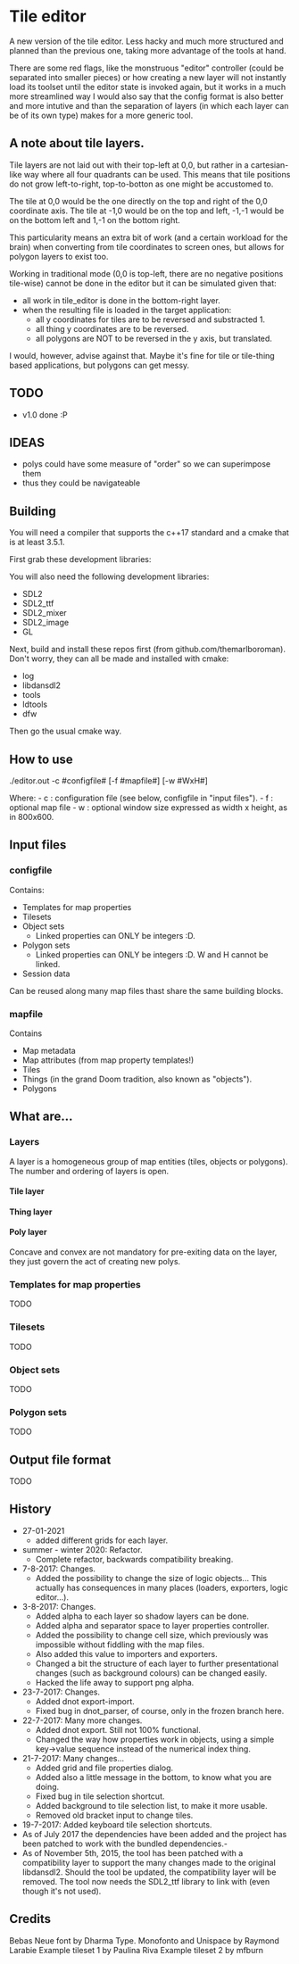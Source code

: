 # Tile editor

A new version of the tile editor. Less hacky and much more structured and planned than the previous one, taking more advantage of the tools at hand.

There are some red flags, like the monstruous "editor" controller (could be separated into smaller pieces) or how creating a new layer will not instantly load its toolset until the editor state is invoked again, but it works in a much more streamlined way I would also say that the config format is also better and more intutive and than the separation of layers (in which each layer can be of its own type) makes for a more generic tool.

## A note about tile layers.

Tile layers are not laid out with their top-left at 0,0, but rather in a cartesian-like way where all four quadrants can be used. This means that tile positions do not grow left-to-right, top-to-botton as one might be accustomed to.

The tile at 0,0 would be the one directly on the top and right of the 0,0 coordinate axis. The tile at -1,0 would be on the top and left, -1,-1 would be on the bottom left
and 1,-1 on the bottom right.

This particularity means an extra bit of work (and a certain workload for the brain) when converting from tile coordinates to screen ones, but allows for polygon layers to exist too.

Working in traditional mode (0,0 is top-left, there are no negative positions tile-wise) cannot be done in the editor but it can be simulated given that:

- all work in tile_editor is done in the bottom-right layer.
- when the resulting file is loaded in the target application:
	- all y coordinates for tiles are to be reversed and substracted 1.
	- all thing y coordinates are to be reversed.
	- all polygons are NOT to be reversed in the y axis, but translated.

I would, however, advise against that. Maybe it's fine for tile or tile-thing based applications, but polygons can get messy.

## TODO

- v1.0 done :P

## IDEAS

- polys could have some measure of "order" so we can superimpose them
- thus they could be navigateable

## Building

You will need a compiler that supports the c++17 standard and a cmake that is at least 3.5.1.

First grab these development libraries:

You will also need the following development libraries:

- SDL2
- SDL2_ttf
- SDL2_mixer
- SDL2_image
- GL

Next, build and install these repos first (from github.com/themarlboroman). Don't worry, they can all be made and installed with cmake:

- log
- libdansdl2
- tools
- ldtools
- dfw

Then go the usual cmake way.

## How to use

./editor.out -c #configfile# [-f #mapfile#] [-w #WxH#]

Where:
	- c : configuration file (see below, configfile in "input files").
	- f : optional map file
	- w : optional window size expressed as width x height, as in 800x600.

## Input files
### configfile

Contains:

- Templates for map properties
- Tilesets
- Object sets
	- Linked properties can ONLY be integers :D.
- Polygon sets
	- Linked properties can ONLY be integers :D. W and H cannot be linked.
- Session data

Can be reused along many map files thast share the same building blocks.

### mapfile

Contains

- Map metadata
- Map attributes (from map property templates!)
- Tiles
- Things (in the grand Doom tradition, also known as "objects").
- Polygons

## What are...

### Layers

A layer is a homogeneous group of map entities (tiles, objects or polygons). The number and ordering of layers is open.

#### Tile layer

#### Thing layer

#### Poly layer

Concave and convex are not mandatory for pre-exiting data on the layer, they just govern the act of creating new polys.

### Templates for map properties

TODO

### Tilesets

TODO

### Object sets

TODO

### Polygon sets

TODO

## Output file format

TODO

## History

- 27-01-2021
	- added different grids for each layer.
- summer - winter 2020: Refactor.
	- Complete refactor, backwards compatibility breaking.
- 7-8-2017: Changes.
	- Added the possibility to change the size of logic objects... This actually has consequences in many places (loaders, exporters, logic editor...).
- 3-8-2017: Changes.
	- Added alpha to each layer so shadow layers can be done.
	- Added alpha and separator space to layer properties controller.
	- Added the possibility to change cell size, which previously was impossible without fiddling with the map files.
	- Also added this value to importers and exporters.
	- Changed a bit the structure of each layer to further presentational changes (such as background colours) can be changed easily.
	- Hacked the life away to support png alpha.
- 23-7-2017: Changes.
	- Added dnot export-import.
	- Fixed bug in dnot_parser, of course, only in the frozen branch here.
- 22-7-2017: Many more changes.
	- Added dnot export. Still not 100% functional.
	- Changed the way how properties work in objects, using a simple key->value sequence instead of the numerical index thing.
- 21-7-2017: Many changes...
	- Added grid and file properties dialog.
	- Added also a little message in the bottom, to know what you are doing.
	- Fixed bug in tile selection shortcut.
	- Added background to tile selection list, to make it more usable.
	- Removed old bracket input to change tiles.
- 19-7-2017: Added keyboard tile selection shortcuts.
- As of July 2017 the dependencies have been added and the project has been patched to work with the bundled dependencies.-
- As of November 5th, 2015, the tool has been patched with a compatibility layer to support the many changes made to the original libdansdl2. Should the tool be updated, the compatibility layer will be removed. The tool now needs the SDL2_ttf library to link with (even though it's not used).

## Credits

Bebas Neue font by Dharma Type.
Monofonto and Unispace by Raymond Larabie
Example tileset 1 by Paulina Riva
Example tileset 2 by mfburn
